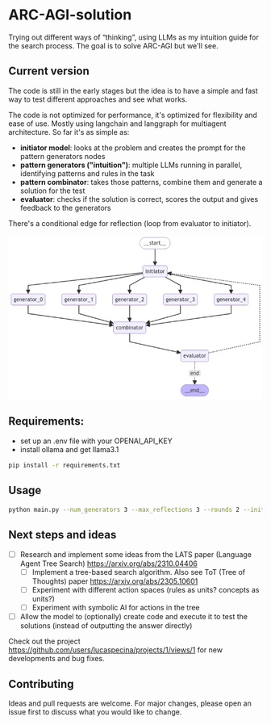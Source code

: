 # ARC-AGI-solution
 
Trying out different ways of “thinking”, using LLMs as my intuition guide for the search process. The goal is to solve ARC-AGI but we'll see.

## Current version

The code is still in the early stages but the idea is to have a simple and fast way to test different approaches and see what works. 

The code is not optimized for performance, it's optimized for flexibility and ease of use. Mostly using langchain and langgraph for multiagent architecture.
So far it's as simple as:
- **initiator model**: looks at the problem and creates the prompt for the pattern generators nodes
- **pattern generators ("intuition")**: multiple LLMs running in parallel, identifying patterns and rules in the task
- **pattern combinator**: takes those patterns, combine them and generate a solution for the test
- **evaluator**: checks if the solution is correct, scores the output and gives feedback to the generators 

There's a conditional edge for reflection (loop from evaluator to initiator).
 
![Workflow Graph](workflow_graph.png)

## Requirements:
- set up an .env file with your OPENAI_API_KEY
- install ollama and get llama3.1
```bash
pip install -r requirements.txt
```

## Usage
```bash
python main.py --num_generators 3 --max_reflections 3 --rounds 2 --initiator_model gpt-4o --combinator_model gpt-4o --evaluator_model gpt-4o --task_id 0520fde7
```

## Next steps and ideas

- [ ] Research and implement some ideas from the LATS paper (Language Agent Tree Search) https://arxiv.org/abs/2310.04406
    - [ ] Implement a tree-based search algorithm. Also see ToT (Tree of Thoughts) paper https://arxiv.org/abs/2305.10601
    - [ ] Experiment with different action spaces (rules as units? concepts as units?)
    - [ ] Experiment with symbolic AI for actions in the tree
- [ ] Allow the model to (optionally) create code and execute it to test the solutions (instead of outputting the answer directly)

Check out the project https://github.com/users/lucaspecina/projects/1/views/1 for new developments and bug fixes.

## Contributing

Ideas and pull requests are welcome. For major changes, please open an issue first to discuss what you would like to change.
